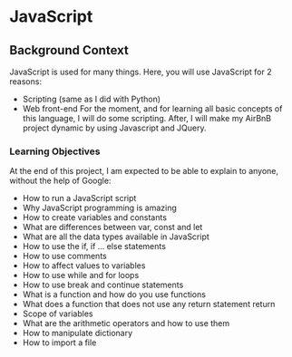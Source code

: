 # JavaScript

## Background Context
JavaScript is used for many things. Here, you will use JavaScript for 2 reasons:

- Scripting (same as I did with Python)
- Web front-end
For the moment, and for learning all basic concepts of this language, I will do some scripting. After, I will make my AirBnB project dynamic by using Javascript and JQuery.

### Learning Objectives
At the end of this project, I am expected to be able to explain to anyone, without the help of Google:

- How to run a JavaScript script
- Why JavaScript programming is amazing
- How to create variables and constants
- What are differences between var, const and let
- What are all the data types available in JavaScript
- How to use the if, if ... else statements
- How to use comments
- How to affect values to variables
- How to use while and for loops
- How to use break and continue statements
- What is a function and how do you use functions
- What does a function that does not use any return statement return
- Scope of variables
- What are the arithmetic operators and how to use them
- How to manipulate dictionary
- How to import a file